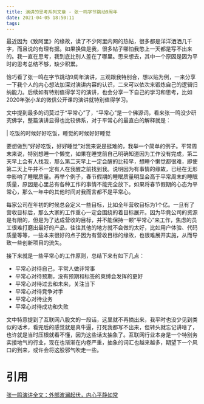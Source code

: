 ```yaml
---
title: 演讲的思考系列文章 - 张一鸣字节跳动9周年
date: 2021-04-05 18:50:11
tags:
---
```


最近因为《致阿里》的缘故，读了不少阿里内网的热帖，很多都是洋洋洒洒几千字，而且说的有理有据。如果换做是我，很多帖子哪怕我憋上一天都是写不出来的。我一直在思考，我到底比别人差在了哪里。思来想去，其中一个原因是因为平时的思考总结不够，缺少积累。

恰巧看了张一鸣在字节跳动9周年演讲，三观跟我特别合，想以贴为例，一来分享一下我个人的内心想法加深对演讲内容的认识，二来可以依次来锻炼自己的逻辑归纳能力。后续如有特别值得学习的演讲，也会分享一下自己的学习和思考，比如2020年张小龙的微信公开课的演讲就特别值得学习。

文中提到最多的词莫过于“平常心”了，“平常心”是一个佛源词，看来张一鸣没少研究佛学，整篇演讲显得也比较佛系，对于平常心的最直白的解释就是：

| 吃饭的时候好好吃饭，睡觉的时候好好睡觉

要想做到“好好吃饭，好好睡觉”对我来说是挺难的，我举一个简单的例子。平常周末来说，特别想睡一个懒觉，如果在睡觉前自己明确知道因为工作没有完成，第二天早上会有人找我，那么第二天早上一定会醒的比较早，想睡个懒觉都很难，即使第二天上午并不一定有人在我醒之前找到我。说明因为有事情的缘故，已经在无形中影响了睡眠质量。再举个例子，春节假期的睡眠质量明显会高于平常周末的睡眠质量，原因是心里总有各种工作的事情不能完全放下。如果将春节假期的心态为平常心，那么一年中的其他时间对我而言都不是平常心。

每家公司在年初的时候总会定义一些目标，比如全年营收目标为1个亿。一旦有了营收目标后，那么大家的工作重心一定会围绕的着目标展开。因为毕竟公司的资源是有限的，但是为了达成营收的目标，并不能保持一颗“平常心”来工作，焦虑的员工很难打磨出最好的产品，往往其他的地方就不会做的太好，比如用户体验、代码质量等等，一些本来很好的点子因为有营收目标的缘故，也很难展开实施，从而导致一些创新项目的流失。

接下来就是一些平常心的工作原则，总结下来有如下几点：
- 平常心对待自己，平常人做非常事
- 平常心对待预期，没有预期和标签的束缚会发挥的更好
- 平常心对待过去和未来，关注当下
- 平常心对待竞争对手
- 平常心对待业务
- 平常心对待成功和失败

文中特意提到了互联网八股文的一段话，这里就不再摘出来，我平时也没少见到类似的话术，看完后的感觉就是真牛逼，打死我都写不出来，但转头就忘记讲啥了，也许就是当时压根就看不懂，因为这些话太抽象了。互联网行业本身是一个特别务实接地气的行业，现在也渐渐在内卷严重，抽象的词汇也越来越多，期望下一个风口的到来，或许会将这股邪气吹走一些。

# 引用
[张一鸣演讲全文：外部波澜起伏，内心平静如常](https://mp.weixin.qq.com/s/eDn4rcdB7to-sD9N-NGySw)
